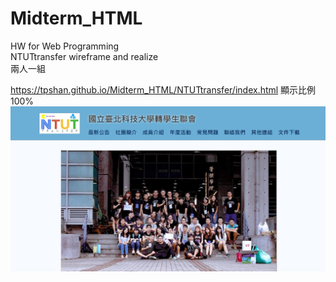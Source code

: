 # Midterm_HTML
HW for Web Programming   
NTUTtransfer wireframe and realize   
兩人一組

https://tpshan.github.io/Midterm_HTML/NTUTtransfer/index.html
顯示比例100%
![image](https://github.com/tpshan/Midterm_HTML/blob/master/Midterm_HTML.jpg)

